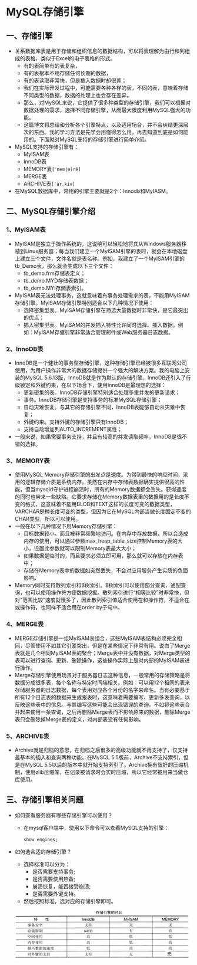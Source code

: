 # MySQL存储引擎

## 一、存储引擎
- 关系数据库表是用于存储和组织信息的数据结构，可以将表理解为由行和列组成的表格，类似于Excel的电子表格的形式。
  - 有的表简单有的表复杂，
  - 有的表根本不用存储任何长期的数据，
  - 有的表读取非常快，但是插入数据时却很差；
  - 我们在实际开发过程中，可能需要各种各样的表，不同的表，意味着存储不同类型的数据，数据的处理上也会存在差异。
  - 那么，对MySQL来说，它提供了很多种类型的存储引擎，我们可以根据对数据处理的需求，选择不同存储引擎，从而最大限度利用MySQL强大的功能。
  - 这篇博文将总结和分析各个引擎特点，以及适用场合，并不会纠结更深层次的东西。我的学习方法是先学会用懂得怎么用，再去知道到底是如何能用的。下面就对MySQL支持的存储引擎进行简单介绍。
- MySQL支持的存储引擎有：
	- MyISAM表
	- InnoDB表
	- MEMORY表`[ˈmem(ə)rē]`
	- MERGE表
	- ARCHIVE表`[ˈärˌkīv]`
- 在MySQL数据库中，常用的引擎主要就是2个：Innodb和MyIASM。

## 二、MySQL存储引擎介绍
### 1、MyISAM表
- MyISAM是独立于操作系统的，这说明可以轻松地将其从Windows服务器移植到Linux服务器；每当我们建立一个MyISAM引擎的表时，就会在本地磁盘上建立三个文件，文件名就是表名称。例如，我建立了一个MyISAM引擎的tb_Demo表，那么就会生成以下三个文件：
	- tb_demo.frm存储表定义；
	- tb_demo.MYD存储表数据；
	- tb_demo.MYI存储表索引。
- MyISAM表无法处理事务，这就意味着有事务处理需求的表，不能用MyISAM存储引擎。MyISAM存储引擎特别适合以下几种情况下使用：
	- 选择密集型表。MyISAM存储引擎在筛选大量数据时非常快，是它最突出的优点；
	- 插入密集型表。MyISAM的并发插入特性允许同时选择、插入数据。例如：MyISAM存储引擎非常适合管理邮件或Web服务器日志数据。

### 2、InnoDB表
- InnoDB是一个健壮的事务型存储引擎，这种存储引擎已经被很多互联网公司使用，为用户操作非常大的数据存储提供一个强大的解决方案。我的电脑上安装的MySQL 5.6.13版，InnoDB就是作为默认的存储引擎。InnoDB还引入了行级锁定和外键约束，在以下场合下，使用InnoDB是最理想的选择：
	- 更新密集的表。InnoDB存储引擎特别适合处理多重并发的更新请求；
	- 事务。InnoDB存储引擎是支持事务的标准MySQL存储引擎；
	- 自动灾难恢复。与其它的存储引擎不同，InnoDB表能够自动从灾难中恢复；
	- 外键约束。支持外键的存储引擎只有InnoDB；
	- 支持自动增加列AUTO_INCREMENT属性；
- 一般来说，如果需要事务支持，并且有较高的并发读取频率，InnoDB是很不错的选择。

### 3、MEMORY表
- 使用MySQL Memory存储引擎的出发点是速度。为得到最快的响应时间，采用的逻辑存储介质是系统内存。虽然在内存中存储表数据确实提供很高的性能，但当mysqld守护进程崩溃时，所有的Memory数据都会丢失。获得速度的同时也带来一些缺陷。它要求存储在Memory数据表里的数据用的是长度不变的格式，这意味着不能用BLOB和TEXT这样的长度可变的数据类型，VARCHAR是种长度可变的类型，但因为它在MySQL内部当做长度固定不变的CHAR类型，所以可以使用。
- 一般在以下几种情况下用Memory存储引擎：
	- 目标数据较小，而且被非常频繁地访问。在内存中存放数据，所以会造成内存的使用，可以通过参数max_heap_table_size控制Memory表的大小，设置此参数就可以限制Memory表最大大小；
	- 如果数据是临时的，而且要求必须立即可用，那么就可以存放在内存表中；
	- 存储在Memory表中的数据如突然丢失，不会对应用服务产生实质的负面影响。
- Memory同时支持散列索引和B树索引。B树索引可以使用部分查询、通配查询，也可以使用操作符方便数据挖掘。散列索引进行“相等比较”时非常快，但对“范围比较”速度就慢多了，因此散列索引值适合使用在和操作符，不适合在或操作符，也同样不适合用在order by子句中。

### 4、MERGE表
- MERGE存储引擎是一组MyISAM表组合，这些MyISAM表结构必须完全相同，尽管使用不如其它引擎突出，但是在某些情况下非常有用。说白了Merge表就是几个相同MyISAM表的聚合；Merge表中并没有数据，对Merge类型的表可以进行查询、更新、删除操作，这些操作实际上是对内部的MyISAM表进行操作。
- Merge存储引擎使用场景对于服务器日志这种信息，一般常用的存储策略是将数据分成很多表，每个名称与特定时间端相关。例如：可以用12个相同的表来存储服务器的日志数据，每个表用对应各个月份的名字来命名。当有必要基于所有12个日志表的数据来生成报表时，这意味着需要编写、更新多表查询，以反映这些表中的信息。与其编写这些可能会出现错误的查询，不如将这些表合并起来使用一条查询，之后再删除Merge表而不影响原来的数据，删除Merge表只会删除掉Merge表的定义，对内部表没有任何影响。

### 5、ARCHIVE表
- Archive就是归档的意思，在归档之后很多的高级功能就不再支持了，仅支持最基本的插入和查询两种功能。在MySQL 5.5版前，Archive不支持索引，但是在MySQL 5.5以后的版本中就开始支持索引了。Archive拥有很好的压缩机制，使用zlib压缩库，在记录被请求时会实时压缩，所以它经常被用来当做仓库使用。

## 三、存储引擎相关问题
- 如何查看服务器有哪些存储引擎可以使用？
	- 在mysql客户端中，使用以下命令可以查看MySQL支持的引擎：
	  ```sql
	  show engines;
	  ```
- 如何选合适的存储引擎？
	- 选择标准可以分为：
		- 是否需要支持事务;
		- 是否需要使用热备;
		- 崩溃恢复，能否接受崩溃;
		- 是否需要外键支持。
	- 然后按照标准，选对应的存储引擎即可。

	![InnoDB、MyISAM、MEMORY的对比](./img/007.jpg)


















